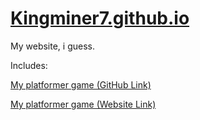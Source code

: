 # [Kingminer7.github.io](https://Kingminer7.github.io)

My website, i guess.

Includes:

[My platformer game (GitHub Link)](github.com/kingminer7/platformer)

[My platformer game (Website Link)](https://kingminer7.github.io/platformer)
